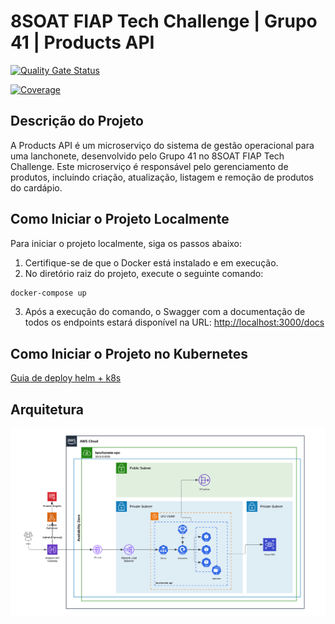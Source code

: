 # 8SOAT FIAP Tech Challenge | Grupo 41 | Products API

[![Quality Gate Status](https://sonarcloud.io/api/project_badges/measure?project=8SOAT-GRUPO-41_tech-challenge-fase-4-products&metric=alert_status)](https://sonarcloud.io/summary/new_code?id=8SOAT-GRUPO-41_tech-challenge-fase-4-products)

[![Coverage](https://sonarcloud.io/api/project_badges/measure?project=8SOAT-GRUPO-41_tech-challenge-fase-4-products&metric=coverage)](https://sonarcloud.io/summary/new_code?id=8SOAT-GRUPO-41_tech-challenge-fase-4-products)


## Descrição do Projeto

A Products API é um microserviço do sistema de gestão operacional para uma lanchonete, desenvolvido pelo Grupo 41 no 8SOAT FIAP Tech Challenge. Este microserviço é responsável pelo gerenciamento de produtos, incluindo criação, atualização, listagem e remoção de produtos do cardápio.

## Como Iniciar o Projeto Localmente

Para iniciar o projeto localmente, siga os passos abaixo:

1. Certifique-se de que o Docker está instalado e em execução.
2. No diretório raiz do projeto, execute o seguinte comando:

```bash
docker-compose up
```

3. Após a execução do comando, o Swagger com a documentação de todos os endpoints estará disponível na URL:
   [http://localhost:3000/docs](http://localhost:3000/docs)

## Como Iniciar o Projeto no Kubernetes

[Guia de deploy helm + k8s](k8s/README.md)

## Arquitetura

![Arquitetura](diagrams/aws-architecture.png)
